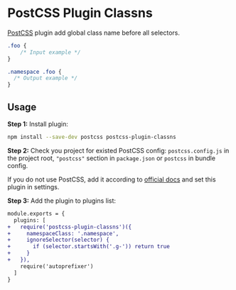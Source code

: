# PostCSS Plugin Classns

[PostCSS] plugin add global class name before all selectors.

[PostCSS]: https://github.com/postcss/postcss

```css
.foo {
    /* Input example */
}
```

```css
.namespace .foo {
  /* Output example */
}
```

## Usage

**Step 1:** Install plugin:

```sh
npm install --save-dev postcss postcss-plugin-classns
```

**Step 2:** Check you project for existed PostCSS config: `postcss.config.js`
in the project root, `"postcss"` section in `package.json`
or `postcss` in bundle config.

If you do not use PostCSS, add it according to [official docs]
and set this plugin in settings.

**Step 3:** Add the plugin to plugins list:

```diff
module.exports = {
  plugins: [
+   require('postcss-plugin-classns')({
+     namespaceClass: '.namespace',
+     ignoreSelector(selector) {
+       if (selector.startsWith('.g-')) return true
+     }
+   }),
    require('autoprefixer')
  ]
}
```

[official docs]: https://github.com/postcss/postcss#usage
